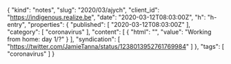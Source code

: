 {
  "kind": "notes",
  "slug": "2020/03/ajych",
  "client_id": "https://indigenous.realize.be",
  "date": "2020-03-12T08:03:00Z",
  "h": "h-entry",
  "properties": {
    "published": [
      "2020-03-12T08:03:00Z"
    ],
    "category": [
      "coronavirus"
    ],
    "content": [
      {
        "html": "",
        "value": "Working from home: day 1/?"
      }
    ],
    "syndication": [
      "https://twitter.com/JamieTanna/status/1238013952761769984"
    ]
  },
  "tags": [
    "coronavirus"
  ]
}

